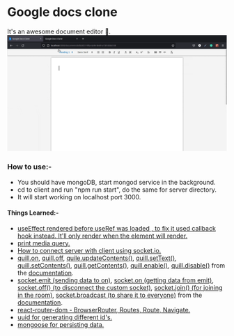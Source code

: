 # Google docs clone

It's an awesome document editor 🚀.<br>
![Output Image](https://raw.githubusercontent.com/im-ashish00/google-docs-clone/main/output.gif)

### How to use:-

- You should have mongoDB, start mongod service in the background.
- cd to client and run "npm run start", do the same for server directory.
- It will start working on localhost port 3000.

#### Things Learned:-

- [useEffect rendered before useRef was loaded , to fix it used callback hook instead. It'll only render when the element will render.](https://github.com/im-ashish00/google-docs-clone/blob/dafeb7a45e48143a470425856b815f530bf5821d/client/src/TextEditor.jsx#L32)
- [print media query.](https://github.com/im-ashish00/google-docs-clone/blob/dafeb7a45e48143a470425856b815f530bf5821d/client/src/App.css#L39)
- [How to connect server with client using socket.io.](https://github.com/im-ashish00/google-docs-clone/blob/dafeb7a45e48143a470425856b815f530bf5821d/server/server.js#L13)
- [quill.on](https://github.com/im-ashish00/google-docs-clone/blob/dafeb7a45e48143a470425856b815f530bf5821d/client/src/TextEditor.jsx#L63), [quill.off](https://github.com/im-ashish00/google-docs-clone/blob/dafeb7a45e48143a470425856b815f530bf5821d/client/src/TextEditor.jsx#L65), [quile.updateContents()](https://github.com/im-ashish00/google-docs-clone/blob/dafeb7a45e48143a470425856b815f530bf5821d/client/src/TextEditor.jsx#L73), [quill.setText()](https://github.com/im-ashish00/google-docs-clone/blob/dafeb7a45e48143a470425856b815f530bf5821d/client/src/TextEditor.jsx#L42), [quill.setContents()](https://github.com/im-ashish00/google-docs-clone/blob/dafeb7a45e48143a470425856b815f530bf5821d/client/src/TextEditor.jsx#L51), [quill.getContents()](https://github.com/im-ashish00/google-docs-clone/blob/dafeb7a45e48143a470425856b815f530bf5821d/client/src/TextEditor.jsx#L85), [quill.enable()](https://github.com/im-ashish00/google-docs-clone/blob/dafeb7a45e48143a470425856b815f530bf5821d/client/src/TextEditor.jsx#L52), [quill.disable()](https://github.com/im-ashish00/google-docs-clone/blob/dafeb7a45e48143a470425856b815f530bf5821d/client/src/TextEditor.jsx#L41) from the [documentation](https://quilljs.com/docs/quickstart/).
- [socket.emit (sending data to on)](https://github.com/im-ashish00/google-docs-clone/blob/dafeb7a45e48143a470425856b815f530bf5821d/server/server.js#L17), [socket.on (getting data from emit)](https://github.com/im-ashish00/google-docs-clone/blob/dafeb7a45e48143a470425856b815f530bf5821d/client/src/TextEditor.jsx#L75), [socket.off() (to disconnect the custom socket)](https://github.com/im-ashish00/google-docs-clone/blob/dafeb7a45e48143a470425856b815f530bf5821d/client/src/TextEditor.jsx#L77), [socket.join() (for joining in the room)](https://github.com/im-ashish00/google-docs-clone/blob/dafeb7a45e48143a470425856b815f530bf5821d/server/server.js#L16), [socket.broadcast (to share it to everyone)](https://github.com/im-ashish00/google-docs-clone/blob/dafeb7a45e48143a470425856b815f530bf5821d/server/server.js#L20) from the [documentation](https://socket.io/docs/v4/).
- [react-router-dom - BrowserRouter, Routes, Route, Navigate.](https://github.com/im-ashish00/google-docs-clone/blob/dafeb7a45e48143a470425856b815f530bf5821d/client/src/App.jsx#L4)
- [uuid for generating different id's.](https://github.com/im-ashish00/google-docs-clone/blob/dafeb7a45e48143a470425856b815f530bf5821d/client/src/App.jsx#L11)
- [mongoose for persisting data.](https://github.com/im-ashish00/google-docs-clone/blob/dafeb7a45e48143a470425856b815f530bf5821d/server/server.js#L1)

